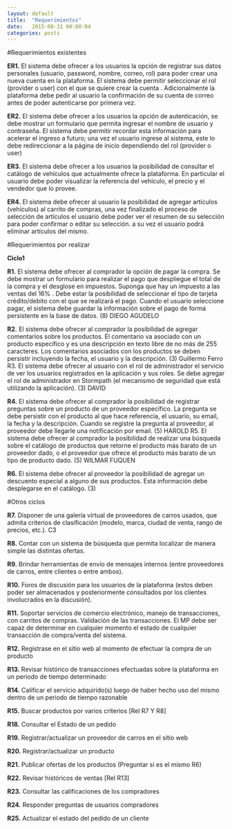 ```yaml
---
layout: default
title:  "Requerimientos"
date:   2015-08-31 00:00:04
categories: posts
---
```


#Requerimientos existentes

**ER1.** El sistema debe ofrecer a los usuarios la opción de registrar sus datos personales (usuario, password, nombre, correo, rol) para poder crear una nueva cuenta en la plataforma. El sistema debe permitir seleccionar el rol (provider o user) con el que se quiere crear la cuenta . Adicionalmente la plataforma debe pedir al usuario la confirmación de su cuenta de correo antes de poder autenticarse por primera vez.

**ER2.** El sistema debe ofrecer a los usuarios la opción de autenticación, se debe mostrar un formulario que permita ingresar el nombre de usuario y contraseña. El sistema debe permitir recordar esta información para acelerar el ingreso a futuro; una vez el usuario ingrese al sistema, este lo debe redireccionar a la página de inicio dependiendo del rol (provider o user)

**ER3.** El sistema debe ofrecer a los usuarios la posibilidad de consultar el catálogo de vehículos que actualmente ofrece la plataforma. En particular el usuario debe poder visualizar la referencia del vehículo, el precio y el vendedor que lo provee.

**ER4.** El sistema debe ofrecer al usuario la posibilidad de agregar artículos (vehículos) al carrito de compras, una vez finalizado el proceso de selección de artículos el usuario debe poder ver el resumen de su selección para poder confirmar o editar su selección. a su vez el usuario podrá eliminar artículos del mismo.

#Requerimientos por realizar

**Ciclo1**

**R1.** El sistema debe ofrecer al comprador la opción de pagar la compra. Se debe mostrar un formulario para realizar el pago que despliegue el total de la compra y el desglose en impuestos. Suponga que hay un impuesto a las ventas del 16% . Debe estar la posibilidad de seleccionar el tipo de tarjeta crédito/debito con el que se realizará el pago. Cuando el usuario seleccione pagar, el sistema debe guardar la información sobre el pago de forma persistente en la base de datos. (8) DIEGO AGUDELO

**R2.** El sistema debe ofrecer al comprador la posibilidad de agregar comentarios sobre los productos. El comentario va  asociado con un producto específico y es una descripción en texto libre de no más de 255 caracteres. Los comentarios asociados con los productos se deben persistir incluyendo la fecha, el usuario y la descripción.  (3) Guillermo Ferro
R3. El sistema debe ofrecer al usuario con el rol de administrador el servicio de ver los usuarios registrados en la aplicación y sus roles. Se debe agregar el rol de administrador en Stormpath (el mecanismo de seguridad que está utilizando la aplicación). (3) DAVID

**R4.** El sistema debe ofrecer al comprador la posibilidad de registrar preguntas sobre un producto de un proveedor específico. La pregunta se debe persistir con el producto al que hace referencia, el usuario, su email, la fecha y la descripción.  Cuando se registre la pregunta al proveedor, al proveedor debe llegarle una notificación por email. (5) HAROLD
R5.  El sistema debe ofrecer al comprador la posibilidad de realizar una búsqueda sobre el catálogo de productos que retorne el producto más barato de un proveedor dado, o el proveedor que ofrece el producto más barato de un tipo de producto dado. (5)  WILMAR FUQUEN

**R6.** El sistema debe ofrecer al proveedor la posibilidad de agregar un descuento especial a alguno de sus productos. Esta información debe desplegarse en el catálogo. (3) 

#Otros ciclos

**R7.** Disponer de una galería virtual de proveedores de carros usados, que admita criterios de clasificación (modelo, marca, ciudad de venta, rango de precios, etc.). C3

**R8.** Contar con un sistema de búsqueda que permita localizar de manera simple las distintas ofertas. 

**R9.** Brindar herramientas de envío de mensajes internos (entre proveedores de carros, entre clientes o entre ambos).

**R10.** Foros de discusión para los usuarios de la plataforma (estos deben poder ser almacenados y posteriormente consultados por los clientes involucrados en la discusión).

**R11.** Soportar servicios de comercio electrónico, manejo de transacciones, con carritos de compras. Validación de las transacciones. El MP debe ser capaz de determinar en cualquier momento el estado de cualquier transacción de compra/venta del sistema.

**R12.** Registrase en el sitio web al momento de efectuar la compra de un producto

**R13.** Revisar histórico de transacciones efectuadas sobre la plataforma en un periodo de tiempo determinado

**R14.** Calificar el servicio adquirido(s) luego de haber hecho uso del mismo dentro de un periodo de tiempo razonable

**R15.** Buscar productos por varios criterios [Rel R7 Y R8]

**R18.** Consultar el Estado de un pedido

**R19.** Registrar/actualizar un proveedor de carros en el sitio web

**R20.** Registrar/actualizar un producto

**R21.** Publicar ofertas de los productos (Preguntar si es el mismo R6)

**R22.** Revisar históricos de ventas [Rel R13]

**R23.** Consultar las calificaciones de los compradores

**R24.** Responder preguntas de usuarios compradores

**R25.** Actualizar el estado del pedido de un cliente
